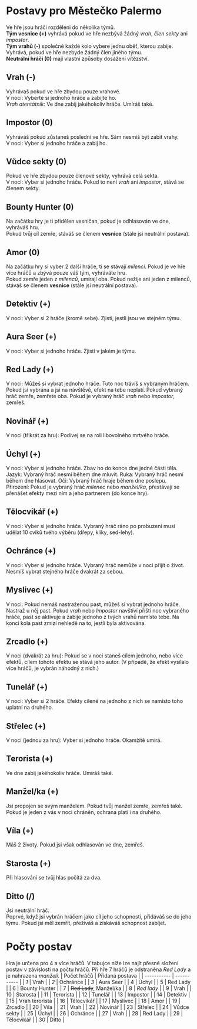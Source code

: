 # Postavy pro Městečko Palermo
Ve hře jsou hráči rozděleni do několika týmů.  
**Tým vesnice (+)** vyhrává pokud ve hře nezbývá žádný *vrah*, *člen sekty* ani *impostor*.  
**Tým vrahů (-)** společně každé kolo vybere jednu oběť, kterou zabije. Vyhrává, pokud ve hře nezbyde žádný člen jiného týmu.  
**Neutrální hráči (0)** mají vlastní způsoby dosažení vítězství.  

## Vrah (-)
Vyhrávaš pokud ve hře zbydou pouze vrahové.  
V noci: Vyberte si jednoho hráče a zabijte ho.  
*Vrah atentátník*: Ve dne zabij jakéhokoliv hráče. Umíráš také.  

## Impostor (0)
Vyhráváš pokud zůstaneš poslední ve hře. Sám nesmíš být zabit vrahy.  
V noci: Vyber si jednoho hráče a zabij ho.  

## Vůdce sekty (0)
Pokud ve hře zbydou pouze členové sekty, vyhrává celá sekta.  
V noci: Vyber si jednoho hráče. Pokud to není *vrah* ani *impostor*, stává se členem sekty.  

## Bounty Hunter (0)
Na začátku hry je ti přidělen vesničan, pokud je odhlasován ve dne, vyhráváš hru.  
Pokud tvůj cíl zemře, stáváš se členem **vesnice** (stále jsi neutrální postava).  

## Amor (0)
Na začátku hry si vyber 2 další hráče, ti se stávají *milenci*. Pokud je ve hře více hráčů a zbývá pouze váš tým, vyhráváte hru.  
Pokud zemře jeden z *milenců*, umírají oba.
Pokud nežije ani jeden z milenců, stáváš se členem **vesnice** (stále jsi neutrální postava).  

## Detektiv (+)
V noci: Vyber si 2 hráče (kromě sebe). Zjisti, jestli jsou ve stejném týmu.
## Aura Seer (+)
V noci: Vyber si jednoho hráče. Zjisti v jakém je týmu.
## Red Lady (+)
V noci: Můžeš si vybrat jednoho hráče. Tuto noc trávíš s vybraným hráčem. Pokud jsi vybrána a jsi na návštěvě, efekt na tebe neplatí. Pokud vybraný hráč zemře, zemřete oba. Pokud je vybraný hráč *vrah* nebo *impostor*, zemřeš.
## Novinář (+)
V noci (třikrát za hru): Podívej se na roli libovolného mrtvého hráče.

## Úchyl (+)
V noci: Vyber si jednoho hráče. Zbav ho do konce dne jedné části těla.  
Jazyk: Vybraný hráč nesmí během dne mluvit.
Ruka: Vybraný hráč nesmí během dne hlasovat.
Oči: Vybraný hráč hraje během dne poslepu.  
Přirození: Pokud je vybraný hráč *milenec* nebo *manžel/ka*, přestávají se přenášet efekty mezi ním a jeho partnerem (do konce hry).
## Tělocvikář (+)
V noci: Vyber si jednoho hráče. Vybraný hráč ráno po probuzení musí udělat 10 cviků tvého výběru (dřepy, kliky, sed-lehy).

## Ochránce (+)
V noci: Vyber si jednoho hráče. Vybraný hráč nemůže v noci přijít o život. Nesmíš vybrat stejného hráče dvakrát za sebou.
## Myslivec (+)
V noci: Pokud nemáš nastraženou past, můžeš si vybrat jednoho hráče. Nastraž u něj past. Pokud *vrah* nebo *Impostor* navštíví příští noc vybraného hráče, past se aktivuje a zabije jednoho z tvých vrahů namísto tebe. Na konci kola past zmizí nehledě na to, jestli byla aktivována.
## Zrcadlo (+)
V noci (dvakrát za hru): Pokud se v noci staneš cílem jednoho, nebo více efektů, cílem tohoto efektu se stává jeho autor. (V případě, že efekt vysílalo více hráčů, je vybrán náhodný z nich.)
## Tunelář (+)
V noci: Vyber si 2 hráče. Efekty cílené na jednoho z nich se namísto toho uplatní na druhého.

## Střelec (+)
V noci (jednou za hru): Vyber si jednoho hráče. Okamžitě umírá.  

## Terorista (+)
Ve dne zabij jakéhokoliv hráče. Umíráš také.

## Manžel/ka (+)
Jsi propojen se svým manželem. Pokud tvůj manžel zemře, zemřeš také. Pokud je jeden z vás v noci chráněn, ochrana platí i na druhého.
## Víla (+)
Máš 2 životy. Pokud jsi však odhlasován ve dne, zemřeš.
## Starosta (+)
Při hlasování se tvůj hlas počítá za dva.

## Ditto (/)
Jsi neutrální hráč.  
Poprvé, když jsi vybrán hráčem jako cíl jeho schopnosti, přidáváš se do jeho týmu. Pokud jsi měl zemřít, přežíváš a získáváš schopnost zabíjet.

# Počty postav
Hra je určena pro 4 a více hráčů. V tabujce níže lze najít přesné složení postav v závislosti na počtu hráčů. Při hře 7 hráčů je odstraněna *Red Lady* a je nahrazena *manželi*.
| Počet hráčů | Přidaná postava |
| ----------- | ----------- |
| *1* | Vrah |
| *2* | Ochránce |
| *3* | Aura Seer |
| 4 | Úchyl |
| 5 | Red Lady |
| 6 | Bounty Hunter |
| 7 | ~~Red Lady~~, Manžel/ka |
| 8 | *Red lady* |
| 9 | Vrah |
| 10 | Starosta |
| 11 | Terorista |
| 12 | Tunelář |
| 13 | Impostor |
| 14 | Detektiv |
| 15 | Vrah terorista |
| 16 | Tělocvikář |
| 17 | Myslivec |
| 18 | Amor |
| 19 | Zrcadlo |
| 20 | Víla |
| 21 | Vrah |
| 22 | Novinář |
| 23 | Střelec |
| 24 | Vůdce sekty |
| 25 | Úchyl |
| 26 | Ochránce |
| 27 | Vrah |
| 28 | Red Lady |
| 29 | Tělocvikář |
| 30 | Ditto |
